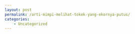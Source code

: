 ```yaml
---
layout: post
permalink: /arti-mimpi-melihat-tokek-yang-ekornya-putus/
categories:
    - Uncategorized
---
```


